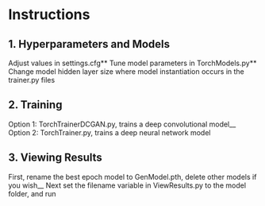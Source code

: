 # Instructions

## 1. Hyperparameters and Models

Adjust values in settings.cfg**
Tune model parameters in TorchModels.py**
Change model hidden layer size where model instantiation occurs in the trainer.py files

## 2. Training

Option 1: TorchTrainerDCGAN.py, trains a deep convolutional model\_\_
Option 2: TorchTrainer.py, trains a deep neural network model

## 3. Viewing Results

First, rename the best epoch model to GenModel.pth, delete other models if you wish\_\_
Next set the filename variable in ViewResults.py to the model folder, and run
